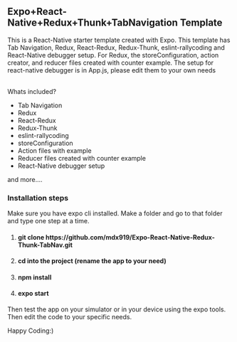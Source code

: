 <h2>Expo+React-Native+Redux+Thunk+TabNavigation Template</h2>
    This is a React-Native starter template created with Expo.
This template has Tab Navigation, Redux, React-Redux, Redux-Thunk, eslint-rallycoding and React-Native debugger setup.
For Redux, the storeConfiguration, action creator, and reducer files created with counter example.
The setup for react-native debugger is in App.js, please edit them to your own needs
<br/>
<br/>
<p>Whats included?</p>
<ul>
  <li>Tab Navigation</li>
  <li>Redux</li>
  <li>React-Redux</li>
  <li>Redux-Thunk</li>
  <li>eslint-rallycoding</li>
  <li>storeConfiguration</li>
  <li>Action files with example</li>
  <li>Reducer files created with counter example</li>
  <li>React-Native debugger setup</li>
</ul>
and more....

<h3>Installation steps</h3>
    Make sure you have expo cli installed. Make a folder and go to that folder and type one step at a time. 
    </br>
<ol>
  <li><h4>git clone https://github.com/mdx919/Expo-React-Native-Redux-Thunk-TabNav.git</h4></li>
  <li><h4>cd into the project (rename the app to your need)</h4></li>
  <li><h4>npm install</h4></li>
  <li><h4>expo start</h4></li>
</ol>

<p>Then test the app on your simulator or in your device using the expo tools. Then edit the code to your specific needs.</p>
Happy Coding:)

